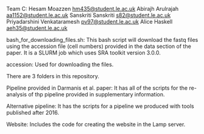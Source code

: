 Team C:
Hesam Moazzen hm435@student.le.ac.uk
Abirajh Arulrajah aa1152@student.le.ac.uk
Sanskriti Sanskriti s82@student.le.ac.uk
Priyadarshini Venkataramesh pv97@student.le.ac.uk
Alice Haskell aeh35@student.le.ac.uk


bash_for_downloading_files.sh:
This bash script will download the fastq files using the accession file (cell numbers) provided in the data section of the paper. It is a SLURM job which uses SRA toolkit version 3.0.0.

accession:
Used for downloading the files.

There are 3 folders in this repository.

Pipeline provided in Darmanis et al. paper:
It has all of the scripts for the re-analysis of thp pipeline provided in supplementary information.

Alternative pipeline:
It has the scripts for a pipeline we produced with tools published after 2016.

Website:
Includes the code for creating the website in the Lamp server.

